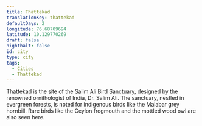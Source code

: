 ```yaml
---
title: Thattekad
translationKey: thattekad
defaultDays: 2
longitude: 76.68709694
latitude: 10.129770269
draft: false
nighthalt: false
id: city
type: city
tags:
  - Cities
  - Thattekad
---
```

Thattekad is the site of the Salim Ali Bird Sanctuary, designed by the renowned ornithologist of India, Dr. Salim Ali. The sanctuary, nestled in evergreen forests, is noted for indigenous birds like the Malabar grey hornbill. Rare birds like the Ceylon frogmouth and the mottled wood owl are also seen here.
